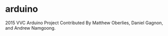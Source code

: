 # arduino
2015 VVC Arduino Project
Contributed By Matthew Oberlies, Daniel Gagnon, and Andrew Namgoong.
